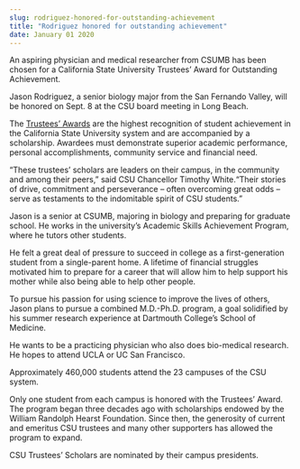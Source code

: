 ```yaml
---
slug: rodriguez-honored-for-outstanding-achievement
title: "Rodriguez honored for outstanding achievement"
date: January 01 2020
---
```


<p>An aspiring physician and medical researcher from CSUMB has been chosen for a California State University Trustees’ Award for Outstanding Achievement.</p><p>Jason Rodriguez, a senior biology major from the San Fernando Valley, will be honored on Sept. 8 at the CSU board meeting in Long Beach.
</p><p>The <a href="http://www.calstate.edu/foundation/trusteesawards">Trustees’ Awards</a> are the highest recognition of student achievement in the California State University system and are accompanied by a scholarship. Awardees must demonstrate superior academic performance, personal accomplishments, community service and financial need.
</p><p>“These trustees’ scholars are leaders on their campus, in the community and among their peers,” said CSU Chancellor Timothy White.“Their stories of drive, commitment and perseverance – often overcoming great odds – serve as testaments to the indomitable spirit of CSU students.”
</p><p>Jason is a senior at CSUMB, majoring in biology and preparing for graduate school. He works in the university’s Academic Skills Achievement Program, where he tutors other students.

He felt a great deal of pressure to succeed in college as a first&#45;generation student from a single&#45;parent home. A lifetime of financial struggles motivated him to prepare for a career that will allow him to help support his mother while also being able to help other people.

To pursue his passion for using science to improve the lives of others, Jason plans to pursue a combined M.D.&#45;Ph.D. program, a goal solidified by his summer research experience at Dartmouth College’s School of Medicine.

He wants to be a practicing physician who also does bio&#45;medical research. He hopes to attend UCLA or UC San Francisco.

Approximately 460,000 students attend the 23 campuses of the CSU system.
</p><p>Only one student from each campus is honored with the Trustees’ Award. The program began three decades ago with scholarships endowed by the William Randolph Hearst Foundation. Since then, the generosity of current and emeritus CSU trustees and many other supporters has allowed the program to expand.
</p><p>CSU Trustees’ Scholars are nominated by their campus presidents.
</p>
